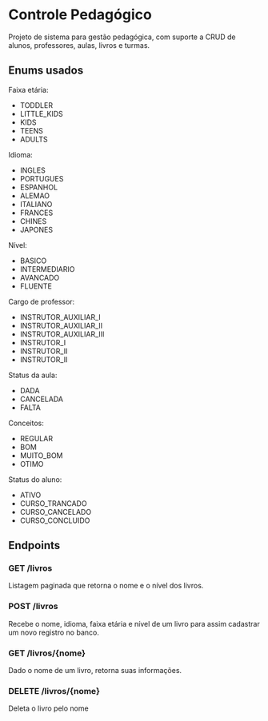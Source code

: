 # Controle Pedagógico

Projeto de sistema para gestão pedagógica, com suporte a CRUD de alunos, professores, aulas, livros e turmas.

## Enums usados

Faixa etária:

- TODDLER
- LITTLE_KIDS
- KIDS
- TEENS
- ADULTS

Idioma:

- INGLES
- PORTUGUES
- ESPANHOL
- ALEMAO
- ITALIANO
- FRANCES
- CHINES
- JAPONES

Nível:

- BASICO
- INTERMEDIARIO
- AVANCADO
- FLUENTE

Cargo de professor:

- INSTRUTOR_AUXILIAR_I
- INSTRUTOR_AUXILIAR_II
- INSTRUTOR_AUXILIAR_III
- INSTRUTOR_I
- INSTRUTOR_II
- INSTRUTOR_II

Status da aula:

- DADA
- CANCELADA
- FALTA

Conceitos:

- REGULAR
- BOM
- MUITO_BOM
- OTIMO

Status do aluno:

- ATIVO
- CURSO_TRANCADO
- CURSO_CANCELADO
- CURSO_CONCLUIDO

## Endpoints

### GET /livros

Listagem paginada que retorna o nome e o nível dos livros.

### POST /livros

Recebe o nome, idioma, faixa etária e nível de um livro para assim cadastrar um novo registro no banco.

### GET /livros/{nome}

Dado o nome de um livro, retorna suas informações.

### DELETE /livros/{nome}

Deleta o livro pelo nome
